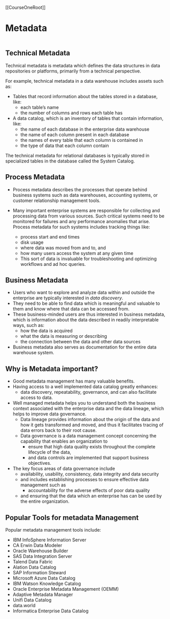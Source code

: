[[CourseOneRoot]]
# Metadata

```toc
```

## Technical Metadata
Technical metadata is metadata which defines the data structures in data repositories or platforms, primarily from a technical perspective.

For example, technical metadata in a data warehouse includes assets such as:
-   Tables that record information about the tables stored in a database, like:
    -   each table’s name
    -   the number of columns and rows each table has
-   A data catalog, which is an inventory of tables that contain information, like:
    -   the name of each database in the enterprise data warehouse
    -   the name of each column present in each database
    -   the names of every table that each column is contained in
    -   the type of data that each column contain

The technical metadata for relational databases is typically stored in specialized tables in the database called the System Catalog.

## Process Metadata
- Process metadata describes the processes that operate behind business systems such as data warehouses, accounting systems, or customer relationship management tools.

- Many important enterprise systems are responsible for collecting and processing data from various sources. Such critical systems need to be monitored for failures and any performance anomalies that arise. Process metadata for such systems includes tracking things like:
	-   process start and end times
	-   disk usage
	-   where data was moved from and to, and
	-   how many users access the system at any given time
	- This sort of data is invaluable for troubleshooting and optimizing workflows and ad hoc queries.

## Business Metadata
- Users who want to explore and analyze data within and outside the enterprise are typically interested in _data discovery_. 
- They need to be able to find data which is meaningful and valuable to them and know where that data can be accessed from. 
- These business-minded users are thus interested in business metadata, which is information about the data described in readily interpretable ways, such as:
	-   how the data is acquired
	-   what the data is measuring or describing
	-   the connection between the data and other data sources
- Business metadata also serves as documentation for the entire data warehouse system.

## Why is Metadata important?
- Good metadata management has many valuable benefits. 
- Having access to a well implemented data catalog greatly enhances:
	- data discovery, repeatability, governance, and can also facilitate access to data.
- Well managed metadata helps you to understand both the business context associated with the enterprise data and the data lineage, which helps to improve data governance. 
	- Data lineage provides information about the origin of the data and how it gets transformed and moved, and thus it facilitates tracing of data errors back to their root cause. 
	- Data governance is a data management concept concerning the capability that enables an organization to
		- ensure that high data quality exists throughout the complete lifecycle of the data, 
		- and data controls are implemented that support business objectives.
- The key focus areas of data governance include 
	- availability, usability, consistency, data integrity and data security 
	- and includes establishing processes to ensure effective data management such as 
		- accountability for the adverse effects of poor data quality 
	- and ensuring that the data which an enterprise has can be used by the entire organization.

## Popular Tools for metadata Management
Popular metadata management tools include:
-   IBM InfoSphere Information Server
-   CA Erwin Data Modeler
-   Oracle Warehouse Builder
-   SAS Data Integration Server
-   Talend Data Fabric
-   Alation Data Catalog
-   SAP Information Steward
-   Microsoft Azure Data Catalog
-   IBM Watson Knowledge Catalog
-   Oracle Enterprise Metadata Management (OEMM)
-   Adaptive Metadata Manager
-   Unifi Data Catalog
-   data.world
-   Informatica Enterprise Data Catalog